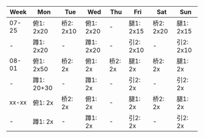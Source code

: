 | Week | Mon | Tue | Wed | Thu | Fri | Sat | Sun |
| ---- | --- | --- | --- | --- | --- | --- | --- |
| 07-25 | 俯1: 2x20 | 桥2: 2x10 | 俯1: 2x20 | - | 腿1: 2x15 | 桥2: 2x20 | 腿1: 2x15 |
| - | 蹲1: 2x20 | - | 蹲1: 2x20 | - | 引2: 2x10 | - | 引2: 2x10 |
| 08-01 | 俯1: 2x50 | 桥2: 2x | 俯1: 2x | 桥2: 2x | 腿1: 2x | 桥2: 2x | 腿1: 2x |
| - | 蹲1: 20+30 | - | 蹲1: 2x | - | 引2: 2x | - | 引2: 2x |
| xx-xx | 俯1: 2x | 桥2: 2x | 俯1: 2x | - | 腿1: 2x | 桥2: 2x | 腿1: 2x |
| - | 蹲1: 2x | - | 蹲1: 2x | - | 引2: 2x | - | 引2: 2x |